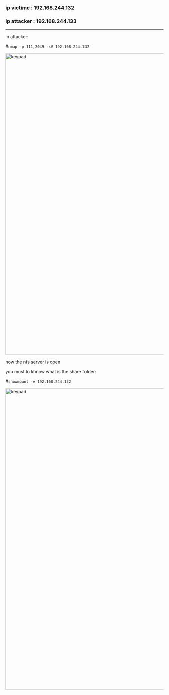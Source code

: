 
<h3>ip victime : 192.168.244.132</h3>

<h3>ip attacker : 192.168.244.133</h3>

------------------------------------------------

in attacker:

#`nmap -p 111,2049 -sV 192.168.244.132`

<img width="960" alt="keypad" src="">


now the nfs server is open

you must to khnow what is the share folder:

#`showmount -e 192.168.244.132`


<img width="960" alt="keypad" src="">


